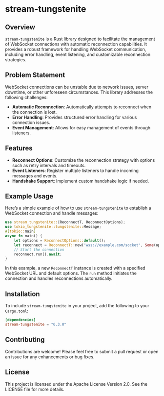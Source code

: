 # stream-tungstenite

## Overview

`stream-tungstenite` is a Rust library designed to facilitate the management of WebSocket connections with automatic reconnection capabilities. It provides a robust framework for handling WebSocket communication, including error handling, event listening, and customizable reconnection strategies.

## Problem Statement

WebSocket connections can be unstable due to network issues, server downtime, or other unforeseen circumstances. This library addresses the following challenges:

- **Automatic Reconnection**: Automatically attempts to reconnect when the connection is lost.
- **Error Handling**: Provides structured error handling for various connection issues.
- **Event Management**: Allows for easy management of events through listeners.

## Features

- **Reconnect Options**: Customize the reconnection strategy with options such as retry intervals and timeouts.
- **Event Listeners**: Register multiple listeners to handle incoming messages and events.
- **Handshake Support**: Implement custom handshake logic if needed.

## Example Usage

Here’s a simple example of how to use `stream-tungstenite` to establish a WebSocket connection and handle messages:

```rust
use stream_tungstenite::{ReconnectT, ReconnectOptions};
use tokio_tungstenite::tungstenite::Message;
#[tokio::main]
async fn main() {
    let options = ReconnectOptions::default();
    let reconnect = ReconnectT::new("wss://example.com/socket", Some(options));
    // Start the connection
    reconnect.run().await;
}
```

In this example, a new `ReconnectT` instance is created with a specified WebSocket URL and default options. The `run` method initiates the connection and handles reconnections automatically.

## Installation

To include `stream-tungstenite` in your project, add the following to your `Cargo.toml`:

```toml
[dependencies]
stream-tungstenite = "0.3.0"
```

## Contributing

Contributions are welcome! Please feel free to submit a pull request or open an issue for any enhancements or bug fixes.

## License

This project is licensed under the Apache License Version 2.0. See the LICENSE file for more details.